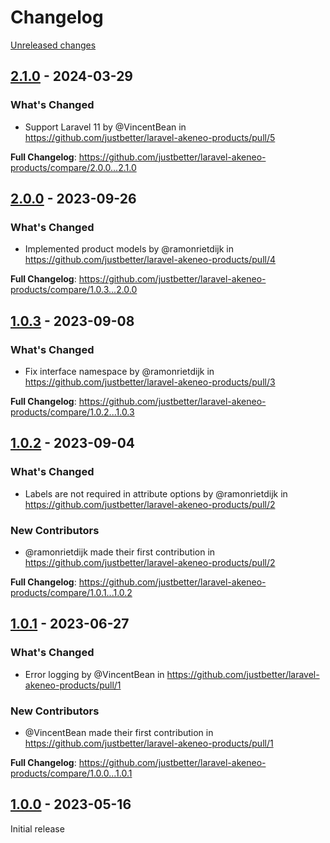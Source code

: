 # Changelog 

[Unreleased changes](https://github.com/justbetter/laravel-akeneo-products/compare/2.1.0...main)
## [2.1.0](https://github.com/justbetter/laravel-akeneo-products/releases/tag/2.1.0) - 2024-03-29

### What's Changed
* Support Laravel 11 by @VincentBean in https://github.com/justbetter/laravel-akeneo-products/pull/5


**Full Changelog**: https://github.com/justbetter/laravel-akeneo-products/compare/2.0.0...2.1.0

## [2.0.0](https://github.com/justbetter/laravel-akeneo-products/releases/tag/2.0.0) - 2023-09-26

### What's Changed
* Implemented product models by @ramonrietdijk in https://github.com/justbetter/laravel-akeneo-products/pull/4


**Full Changelog**: https://github.com/justbetter/laravel-akeneo-products/compare/1.0.3...2.0.0

## [1.0.3](https://github.com/justbetter/laravel-akeneo-products/releases/tag/1.0.3) - 2023-09-08

### What's Changed
* Fix interface namespace by @ramonrietdijk in https://github.com/justbetter/laravel-akeneo-products/pull/3


**Full Changelog**: https://github.com/justbetter/laravel-akeneo-products/compare/1.0.2...1.0.3

## [1.0.2](https://github.com/justbetter/laravel-akeneo-products/releases/tag/1.0.2) - 2023-09-04

### What's Changed
* Labels are not required in attribute options by @ramonrietdijk in https://github.com/justbetter/laravel-akeneo-products/pull/2

### New Contributors
* @ramonrietdijk made their first contribution in https://github.com/justbetter/laravel-akeneo-products/pull/2

**Full Changelog**: https://github.com/justbetter/laravel-akeneo-products/compare/1.0.1...1.0.2

## [1.0.1](https://github.com/justbetter/laravel-akeneo-products/releases/tag/1.0.1) - 2023-06-27

### What's Changed
* Error logging by @VincentBean in https://github.com/justbetter/laravel-akeneo-products/pull/1

### New Contributors
* @VincentBean made their first contribution in https://github.com/justbetter/laravel-akeneo-products/pull/1

**Full Changelog**: https://github.com/justbetter/laravel-akeneo-products/compare/1.0.0...1.0.1

## [1.0.0](https://github.com/justbetter/laravel-akeneo-products/releases/tag/1.0.0) - 2023-05-16

Initial release

